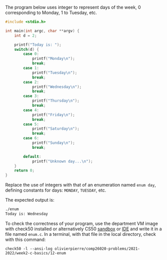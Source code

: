 The program below uses integer to represent days of the week, 0
corresponding to Monday, 1 to Tuesday, etc.

```c
#include <stdio.h>

int main(int argc, char **argv) {
    int d = 2;

    printf("Today is: ");
    switch(d) {
        case 0:
            printf("Monday\n");
            break;
        case 1:
            printf("Tuesday\n");
            break;
        case 2:
            printf("Wednesday\n");
            break;
        case 3:
            printf("Thursday\n");
            break;
        case 4:
            printf("Friday\n");
            break;
        case 5:
            printf("Saturday\n");
            break;
        case 6:
            printf("Sunday\n");
            break;

        default:
            printf("Unknown day...\n");
    }
    return 0;
}
```

Replace the use of integers with that of an enumeration named `enum day`,
defining constants for days: `MONDAY`, `TUESDAY`, etc.

The expected output is:

```bash
./enum
Today is: Wednesday
```

To check the correctness of your program, use the department VM image with check50 installed or alternatively CS50 [sandbox](sandbox.cs50.io)
or [IDE](ide.cs50.io) and write it in a file named `enum.c`. In a terminal,
with that file in the local directory, check with this command:
```shell
check50 -l --ansi-log olivierpierre/comp26020-problems/2021-2022/week2-c-basics/12-enum
```

